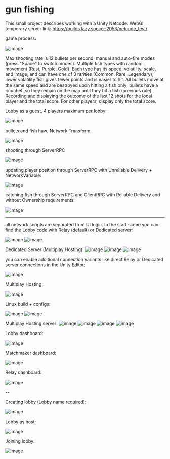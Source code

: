 # gun fishing

This small project describes working with a Unity Netcode.
WebGl temporary server link: https://builds.lazy.soccer:2053/netcode_test/

game process:

![image](https://github.com/user-attachments/assets/600ad8a3-6953-4053-897f-4e065ec8be94)

Max shooting rate is 12 bullets per second; manual and auto-fire modes (press "Space" to switch modes).
Multiple fish types with random movement (Rust, Purple, Gold). Each type has its speed, volatility, scale, and image, and can have one of 3 rarities (Common, Rare, Legendary), lower volatility fish gives fewer points and is easier to hit.
All bullets move at the same speed and are destroyed upon hitting a fish only; bullets have a ricochet, so they remain on the map until they hit a fish (previous rule).
Recording and displaying the outcome of the last 12 shots for the local player and the total score. For other players, display only the total score.

Lobby as a guest, 4 players maximum per lobby:

![image](https://github.com/user-attachments/assets/b8286d22-f187-477e-a737-915b80da209e)

bullets and fish have Network Transform.

![image](https://github.com/user-attachments/assets/36015edc-f51e-4ef6-950c-8b804b35d062)

shooting through ServerRPC

![image](https://github.com/user-attachments/assets/91622d36-1935-490d-a71a-970d205c714b)

updating player position through ServerRPC with Unreliable Delivery + NetworkVariable<Vector2>:

![image](https://github.com/user-attachments/assets/fa4a7133-14e1-4f28-9986-c70d6cd52496)

catching fish through ServerRPC and ClientRPC with Reliable Delivery and without Ownership requirements:

![image](https://github.com/user-attachments/assets/3cdcec18-ed85-458f-b3a5-ad222d6e8ff8)

---

all network scripts are separated from UI logic. In the start scene you can find the Lobby code with Relay (default) or Dedicated server:

![image](https://github.com/user-attachments/assets/9a87edca-f9b1-401b-9519-21c897453e01)
![image](https://github.com/user-attachments/assets/07724f41-de61-409a-9e2e-3df765d03d4f)

Dedicated Server (Multiplay Hosting):
![image](https://github.com/user-attachments/assets/07edde31-860e-441e-9aaa-09fa81161dba)
![image](https://github.com/user-attachments/assets/7d9a11ce-e6c7-4637-b93e-569c771419db)
![image](https://github.com/user-attachments/assets/092fbd4a-b57a-42df-8e1f-4a7e8902af54)

you can enable additional connection variants like direct Relay or Dedicated server connections in the Unity Editor:

![image](https://github.com/user-attachments/assets/ef6bf5c7-043e-46ed-8c67-d469632606a1)

Multiplay Hosting:

![image](https://github.com/user-attachments/assets/09a3d4ee-194d-4085-b790-50dc956c0ce5)

Linux build + configs:

![image](https://github.com/user-attachments/assets/f983a0bc-c61b-44c4-9ca2-1fe8f37b999f)
![image](https://github.com/user-attachments/assets/e5a59335-d1ca-4e79-a377-5a5a3a4d2b42)

Multiplay Hosting server:
![image](https://github.com/user-attachments/assets/7d9a11ce-e6c7-4637-b93e-569c771419db)
![image](https://github.com/user-attachments/assets/f0a11d94-7036-4cb1-bc94-992aefbe8d92)
![image](https://github.com/user-attachments/assets/d2d433ab-a75e-46f8-a36f-3e68468143c5)
![image](https://github.com/user-attachments/assets/092fbd4a-b57a-42df-8e1f-4a7e8902af54)

Lobby dashboard:

![image](https://github.com/user-attachments/assets/a3d55fa1-42c1-4b9f-adf7-05d4769b054b)

Matchmaker dashboard:

![image](https://github.com/user-attachments/assets/2a57cd93-70de-4df9-b6cd-233b6888e0e6)

Relay dashboard:

![image](https://github.com/user-attachments/assets/156db46c-31aa-4183-ae77-f146b5011a0b)

--

Creating lobby (Lobby name required):

![image](https://github.com/user-attachments/assets/f3078958-a3de-4e55-bf92-25e15209361d)

Lobby as host:

![image](https://github.com/user-attachments/assets/f002655e-f57b-4e66-bc96-b0f08f0e8571)

Joining lobby:

![image](https://github.com/user-attachments/assets/e3da7bec-d51b-41fa-b84e-e71481e636ad)


